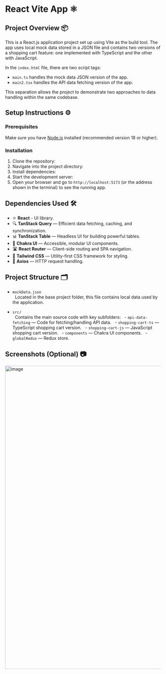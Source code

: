 # React Vite App ⚛️

## Project Overview 📦

This is a React.js application project set up using Vite as the build tool. The app uses local mock data stored in a JSON file and contains two versions of a shopping cart feature: one implemented with TypeScript and the other with JavaScript.

In the `index.html` file, there are two script tags:

- `main.ts` handles the mock data JSON version of the app.
- `main2.tsx` handles the API data fetching version of the app.

This separation allows the project to demonstrate two approaches to data handling within the same codebase.

## Setup Instructions ⚙️

### Prerequisites

Make sure you have [Node.js](https://nodejs.org/) installed (recommended version 18 or higher).

### Installation

1. Clone the repository:
2. Navigate into the project directory:
3. Install dependencies:
4. Start the development server:
5. Open your browser and go to `http://localhost:5173` (or the address shown in the terminal) to see the running app.

## Dependencies Used 🛠️

- ⚛️ **React** - UI library.
- 🔍 **TanStack Query** — Efficient data fetching, caching, and synchronization.
- 📊 **TanStack Table** — Headless UI for building powerful tables.
- 🎨 **Chakra UI** — Accessible, modular UI components.
- 🛣️ **React Router** — Client-side routing and SPA navigation.
- 🎨 **Tailwind CSS** — Utility-first CSS framework for styling.
- 📡 **Axios** — HTTP request handling.

## Project Structure 🗂️

- `mockData.json`  
    Located in the base project folder, this file contains local data used by the application.

- `src/`  
    Contains the main source code with key subfolders:
    - `api-data-fetching` — Code for fetching/handling API data.
    - `shopping-cart-ts` — TypeScript shopping cart version.
    - `shopping-cart-js` — JavaScript shopping cart version.
    - `components` — Chakra UI components.
    - `globalRedux` — Redux store.

## Screenshots (Optional) 📷

<img width="1900" height="982" alt="image" src="https://github.com/user-attachments/assets/4edc4fb1-c14d-49bf-80a8-8e6fbbdc4b12" />

